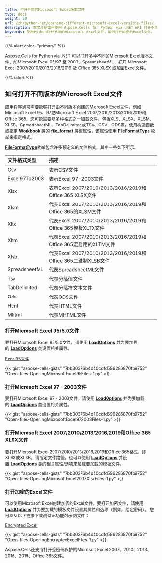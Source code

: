 ```yaml
---
title: 打开不同的Microsoft Excel版本文件
type: docs
weight: 20
url: /zh/python-net/opening-different-microsoft-excel-versions-files/
description: 本文介绍如何使用 Aspose.Cells for Python via .NET API 打开不同版本的 Excel 文件。
keywords: 使用Python打开不同的Microsoft Excel文件，如何打开加密的Excel文件。
---
```


{{% alert color="primary" %}}

Aspose.Cells for Python via .NET 可以打开多种不同的Microsoft Excel版本文件，如Microsoft Excel 95/97 至 2003、SpreadsheetML、打开 Microsoft Excel 2007/2010/2013/2016/2019 及 Office 365 XLSX 或加密Excel文件。

{{% /alert %}}

## **如何打开不同版本的Microsoft Excel文件**

应用程序通常需要能够打开由不同版本创建的Microsoft Excel文件，例如Microsoft Excel 95、97或Microsoft Excel 2007/2010/2013/2016/2019和Office 365。您可能需要以多种格式之一加载文件，包括XLS、XLSX、XLSM、XLSB、SpreadsheetML、TabDelimited或TSV、CSV、ODS等。使用构造函数或指定 [**Workbook**](https://reference.aspose.com/cells/python-net/aspose.cells/workbook) 类的 [**file_format**](https://reference.aspose.com/cells/python-net/aspose.cells/workbook/file_format) 类型属性，该属性使用 [**FileFormatType**](https://reference.aspose.com/cells/python-net/aspose.cells/fileformattype) 枚举来指定格式。

[**FileFormatType**](https://reference.aspose.com/cells/python-net/aspose.cells/fileformattype)枚举包含许多预定义的文件格式，其中一些如下所示。

|**文件格式类型**|**描述**|
| :- | :- |
|Csv|表示CSV文件
|Excel97To2003|表示Excel 97-2003文件
|Xlsx|表示Excel 2007/2010/2013/2016/2019和Office 365 XLSX文件
|Xlsm|代表Excel 2007/2010/2013/2016/2019和Office 365的XLSM文件|
|Xltx|代表Excel 2007/2010/2013/2016/2019和Office 365模板XLTX文件|
|Xltm|代表Excel 2007/2010/2013/2016/2019和Office 365宏启用的XLTM文件|
|Xlsb|代表Excel 2007/2010/2013/2016/2019和Office 365二进制XLSB文件|
|SpreadsheetML|代表SpreadsheetML文件|
|Tsv|代表分隔值文件|
|TabDelimited|代表分隔符文本文件|
|Ods|代表ODS文件|
|Html|代表HTML文件|
|Mhtml|代表MHTML文件|

### **打开Microsoft Excel 95/5.0文件**

要打开Microsoft Excel 95/5.0文件，请使用 [**LoadOptions**](https://reference.aspose.com/cells/python-net/aspose.cells/loadoptions) 并为要加载的 [**LoadOptions**](https://reference.aspose.com/cells/python-net/aspose.cells/loadoptions) 类设置相关属性。

[Excel95文件](Excel95.xls)

{{< gist "aspose-cells-gists" "7bb30376b4d40cdfd596286870fb9752" "Open-files-OpeningMicrosoftExcel95Files-1.py" >}}

### **打开Microsoft Excel 97 - 2003文件**

要打开Microsoft Excel 97 - 2003文件，请使用 [**LoadOptions**](https://reference.aspose.com/cells/python-net/aspose.cells/loadoptions) 并为要加载的 [**LoadOptions**](https://reference.aspose.com/cells/python-net/aspose.cells/loadoptions) 类设置相关属性。

{{< gist "aspose-cells-gists" "7bb30376b4d40cdfd596286870fb9752" "Open-files-OpeningMicrosoftExcel972003Files-1.py" >}}

### **打开Microsoft Excel 2007/2010/2013/2016/2019和Office 365 XLSX文件**

要打开Microsoft Excel 2007/2010/2013/2016/2019和Office 365格式，即XLSX或XLSB，请指定文件路径。也可以使用 [**LoadOptions**](https://reference.aspose.com/cells/python-net/aspose.cells/loadoptions) 并设置 [**LoadOptions**](https://reference.aspose.com/cells/python-net/aspose.cells/loadoptions) 类的相关属性/选项来加载要加载的模板文件。

{{< gist "aspose-cells-gists" "7bb30376b4d40cdfd596286870fb9752" "Open-files-OpeningMicrosoftExcel2007XlsxFiles-1.py" >}}

### **打开加密的Excel文件**

可以使用Microsoft Excel创建加密的Excel文件。要打开加密文件，请使用 [**LoadOptions**](https://reference.aspose.com/cells/python-net/aspose.cells/loadoptions) 并为要加载的模板文件设置其属性和选项（例如，给定密码）。
您可以从以下链接下载测试此功能的示例文件：

[Encrypted Excel](EncryptedExcel.xlsx)

{{< gist "aspose-cells-gists" "7bb30376b4d40cdfd596286870fb9752" "Open-files-OpeningEncryptedExcelFiles-1.py" >}}

Aspose.Cells还支持打开受密码保护的Microsoft Excel 2007、2010、2013、2016、2019、Office 365文件。


